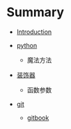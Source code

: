 # Summary

* [Introduction](README.md)

- [python](python/readme.md)

  - 魔法方法
- [装饰器](python/装饰器.md)
  - 函数参数
  
- [git](git/readme.md)

  - [gitbook](git/gitbook.md)

  
  
  
  
  


